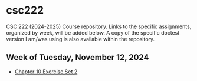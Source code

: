 # csc222
CSC 222 (2024-2025) Course repository.
Links to the specific assignments, organized by week, will be added below.
A copy of the specific doctest version I am/was using is also available within the repository.

## Week of Tuesday, November 12, 2024
- [Chapter 10 Exercise Set 2](https://github.com/Arctursus12/csc222/tree/main/Ch10_Ex2)